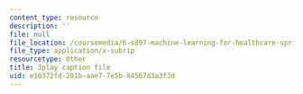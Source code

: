 ```yaml
---
content_type: resource
description: ''
file: null
file_location: /coursemedia/6-s897-machine-learning-for-healthcare-spring-2019/e10372fd201baae77e5b84567d3a3f3d_k95abdkdCPk.srt
file_type: application/x-subrip
resourcetype: Other
title: 3play caption file
uid: e10372fd-201b-aae7-7e5b-84567d3a3f3d
---
```

